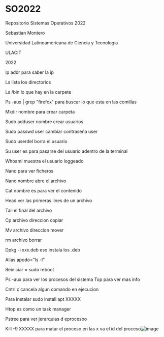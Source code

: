 # SO2022
Repositorio Sistemas Operativos 2022

Sebastian Montero

Universidad Latinoamericana de Ciencia y Tecnología

ULACIT

2022

Ip addr para saber la ip

Ls lista los directorios

Ls /bin    lo que hay en la carpete




Ps -aux | grep "firefox"    para buscar lo que esta en las comillas



Mkdir nombre   para crear carpeta


Sudo adduser nombre   crear usuarios


Sudo passwd user   cambiar contraseña user

Sudo userdel borra el usuario

Su user   es para pasarse del usuario adentro de la terminal



Whoami   muestra el usuario loggeado


Nano para ver ficheros

Nano nombre abre el archivo


Cat nombre    es para ver el contenido 


Head ver las primeras lines de un archivo

Tail el final del archivo


Cp archivo direccion       copiar

Mv archivo direccion       mover



rm archivo borrar

Dpkg -i xxx.deb       eso instala los .deb




Alias apodo="ls -l"      

Reiniciar = sudo reboot


Ps -aux     para ver los procesos del sistema
Top       para ver mas info



Cntrl c    cancela algun comando en ejecucion 



Para instalar     sudo install apt XXXXX


Htop   es como un task manager


Pstree    para ver jerarquias d eprocesoo



Kill -9 XXXXX   para matar el proceso en las x va el id del proceso![image](https://user-images.githubusercontent.com/106941865/185648376-e25f086a-b6bb-4c82-a276-6f84f0b8373a.png)


